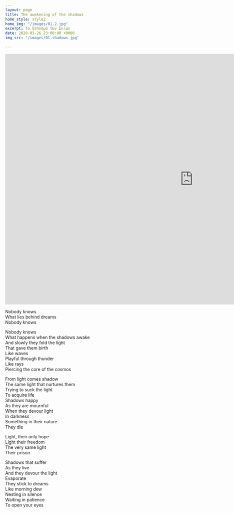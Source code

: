 ```yaml
---
layout: page
title: The awakening of the shadows
home_style: style2
home_img: "/images/01.2.jpg"
excerpt: Το ξύπνημα των Σκιών
date: 2020-03-26 23:00:00 +0000
img_src: "/images/01.shadows.jpg"

---
```

<iframe src="https://player.vimeo.com/video/399672850" width="1200" height="800" frameborder="0" allow="autoplay; fullscreen" allowfullscreen></iframe>

Nobody knows  
 What lies behind dreams  
 Nobody knows

Nobody knows  
 What happens when the shadows awake  
 And slowly they fold the light  
 That gave them birth  
 Like waves  
 Playful through thunder  
 Like rays  
 Piercing the core of the cosmos

From light comes shadow  
 The same light that nurtures them  
 Trying to suck the light  
 To acquire life  
 Shadows happy  
 As they are mournful  
 When they devour light  
 In darkness  
 Something in their nature  
 They die

Light, their only hope  
 Light their freedom  
 The very same light  
 Their prison

Shadows that suffer  
 As they live  
 And they devour the light  
 Evaporate  
 They stick to dreams  
 Like morning dew  
 Nesting in silence  
 Waiting in patience  
 To open your eyes
